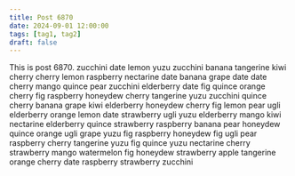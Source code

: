 ```yaml
---
title: Post 6870
date: 2024-09-01 12:00:00
tags: [tag1, tag2]
draft: false
---
```

This is post 6870.
zucchini
date
lemon
yuzu
zucchini
banana
tangerine
kiwi
cherry
cherry
lemon
raspberry
nectarine
date
banana
grape
date
date
cherry
mango
quince
pear
zucchini
elderberry
date
fig
quince
orange
cherry
fig
raspberry
honeydew
cherry
tangerine
yuzu
zucchini
quince
cherry
banana
grape
kiwi
elderberry
honeydew
cherry
fig
lemon
pear
ugli
elderberry
orange
lemon
date
strawberry
ugli
yuzu
elderberry
mango
kiwi
nectarine
elderberry
quince
strawberry
raspberry
banana
pear
honeydew
quince
orange
ugli
grape
yuzu
fig
raspberry
honeydew
fig
ugli
pear
raspberry
cherry
tangerine
yuzu
fig
quince
yuzu
nectarine
cherry
strawberry
mango
watermelon
fig
honeydew
strawberry
apple
tangerine
orange
cherry
date
raspberry
strawberry
zucchini
